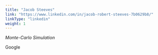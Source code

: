 ```yaml
---
title: "Jacob Steeves"
link: "https://www.linkedin.com/in/jacob-robert-steeves-7b0629b8/"
linkType: "linkedin"
weight: 1
---
```

*Monte-Carlo Simulation*

Google

